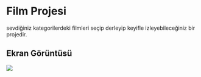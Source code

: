 <h1>Film Projesi</h1>

sevdiğiniz kategorilerdeki filmleri seçip derleyip keyifle izleyebileceğiniz bir projedir.

<h2>Ekran Görüntüsü</h2>

![](film-sitesi.gif)
